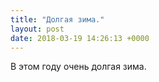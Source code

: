 ```yaml
---
title: "Долгая зима."
layout: post
date: 2018-03-19 14:26:13 +0000
---
```

В этом году очень долгая зима.